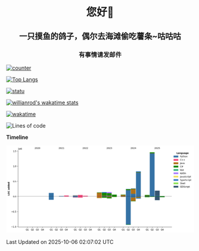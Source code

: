 

<!--
**kitUIN/kitUIN** is a ✨ _special_ ✨ repository because its `README.md` (this file) appears on your GitHub profile.

Here are some ideas to get you started:

- 🔭 I’m currently working on ...
- 🌱 I’m currently learning ...
- 👯 I’m looking to collaborate on ...
- 🤔 I’m looking for help with ...
- 💬 Ask me about ...
- 📫 How to reach me: ...
- 😄 Pronouns: ...
- ⚡ Fun fact: ...
-->
<h1 align="center">您好👋</h1>
<h2 align="center">一只摸鱼的鸽子，偶尔去海滩偷吃薯条~咕咕咕</h2>
<h3 align="center">有事情请发邮件</h3>

[![counter](https://count.getloli.com/get/@KitUIN?theme=rule34)](https://count.getloli.com/)

[![Top Langs](https://github-readme-stats.kituin.fun/api/top-langs/?username=kitUIN&show_icons=true&theme=gruvbox&locale=cn&layout=compact)](https://github.com/anuraghazra/github-readme-stats)  

[![statu](https://github-readme-stats.kituin.fun/api?username=kitUIN&show_icons=true&theme=gruvbox&locale=cn)](https://github.com/anuraghazra/github-readme-stats)  

[![willianrod's wakatime stats](https://github-readme-stats.kituin.fun/api/wakatime?username=kituin&langs_count=8&layout=compact&hide=Other,Binary,JSON,Markdown)](https://wakatime.com/@kitUIN)

[![wakatime](https://wakatime.com/badge/user/3b5608c7-e0b6-44a2-a217-cad786040b48.svg)](https://wakatime.com/@3b5608c7-e0b6-44a2-a217-cad786040b48)

<!--START_SECTION:waka-->
![Lines of code](https://img.shields.io/badge/From%20Hello%20World%20I%27ve%20Written-3.8%20million%20lines%20of%20code-blue)

**Timeline**

![Lines of Code chart](https://raw.githubusercontent.com/kitUIN/kitUIN/main/assets/bar_graph.png)


 Last Updated on 2025-10-06 02:07:02 UTC
<!--END_SECTION:waka-->
